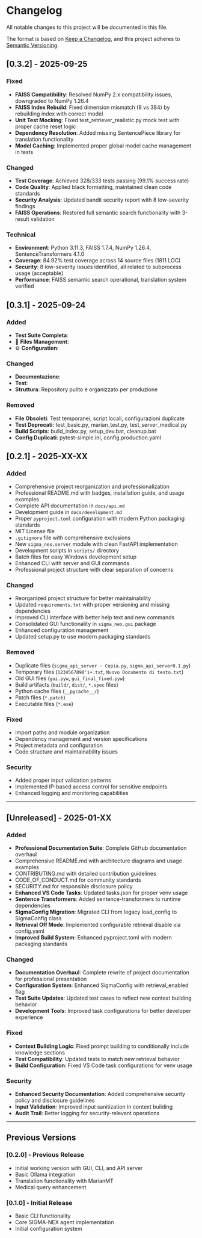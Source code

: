 # Changelog

All notable changes to this project will be documented in this file.

The format is based on [Keep a Changelog](https://keepachangelog.com/en/1.0.0/),
and this project adheres to [Semantic Versioning](https://semver.org/spec/v2.0.0.html).

## [0.3.2] - 2025-09-25

### Fixed
- **FAISS Compatibility**: Resolved NumPy 2.x compatibility issues, downgraded to NumPy 1.26.4
- **FAISS Index Rebuild**: Fixed dimension mismatch (8 vs 384) by rebuilding index with correct model
- **Unit Test Mocking**: Fixed test_retriever_realistic.py mock test with proper cache reset logic
- **Dependency Resolution**: Added missing SentencePiece library for translation functionality
- **Model Caching**: Implemented proper global model cache management in tests

### Changed
- **Test Coverage**: Achieved 328/333 tests passing (99.1% success rate)
- **Code Quality**: Applied black formatting, maintained clean code standards
- **Security Analysis**: Updated bandit security report with 8 low-severity findings
- **FAISS Operations**: Restored full semantic search functionality with 3-result validation

### Technical
- **Environment**: Python 3.11.3, FAISS 1.7.4, NumPy 1.26.4, SentenceTransformers 4.1.0
- **Coverage**: 84.92% test coverage across 14 source files (1811 LOC)
- **Security**: 8 low-severity issues identified, all related to subprocess usage (acceptable)
- **Performance**: FAISS semantic search operational, translation system verified

## [0.3.1] - 2025-09-24

### Added 
-  **Test Suite Completa**: 
- 🔧 **Files Management**: 
- ⚙️ **Configuration**: 

### Changed
-  **Documentazione**: 
-  **Test**: 
-  **Struttura**: Repository pulito e organizzato per produzione

### Removed
-  **File Obsoleti**: Test temporanei, script locali, configurazioni duplicate
-  **Test Deprecati**: test_basic.py, marian_test.py, test_server_medical.py
-  **Build Scripts**: build_index.py, setup_dev.bat, cleanup.bat
-  **Config Duplicati**: pytest-simple.ini, config.production.yaml

## [0.2.1] - 2025-XX-XX

### Added
- Comprehensive project reorganization and professionalization
- Professional README.md with badges, installation guide, and usage examples
- Complete API documentation in `docs/api.md`
- Development guide in `docs/development.md`
- Proper `pyproject.toml` configuration with modern Python packaging standards
- MIT License file
- `.gitignore` file with comprehensive exclusions
- New `sigma_nex.server` module with clean FastAPI implementation
- Development scripts in `scripts/` directory
- Batch files for easy Windows development setup
- Enhanced CLI with server and GUI commands
- Professional project structure with clear separation of concerns

### Changed
- Reorganized project structure for better maintainability
- Updated `requirements.txt` with proper versioning and missing dependencies
- Improved CLI interface with better help text and new commands
- Consolidated GUI functionality in `sigma_nex.gui` package
- Enhanced configuration management
- Updated setup.py to use modern packaging standards

### Removed
- Duplicate files (`sigma_api_server - Copia.py`, `sigma_api_server0.1.py`)
- Temporary files (`1234567890'ì+.txt`, `Nuovo Documento di testo.txt`)
- Old GUI files (`gui.pyw`, `gui_final_fixed.pyw`)
- Build artifacts (`build/`, `dist/`, `*.spec` files)
- Python cache files (`__pycache__/`)
- Patch files (`*.patch`)
- Executable files (`*.exe`)

### Fixed
- Import paths and module organization
- Dependency management and version specifications
- Project metadata and configuration
- Code structure and maintainability issues

### Security
- Added proper input validation patterns
- Implemented IP-based access control for sensitive endpoints
- Enhanced logging and monitoring capabilities

---

## [Unreleased] - 2025-01-XX

### Added
-  **Professional Documentation Suite**: Complete GitHub documentation overhaul
  - Comprehensive README.md with architecture diagrams and usage examples
  - CONTRIBUTING.md with detailed contribution guidelines
  - CODE_OF_CONDUCT.md for community standards
  - SECURITY.md for responsible disclosure policy
-  **Enhanced VS Code Tasks**: Updated tasks.json for proper venv usage
-  **Sentence Transformers**: Added sentence-transformers to runtime dependencies
-  **SigmaConfig Migration**: Migrated CLI from legacy load_config to SigmaConfig class
-  **Retrieval Off Mode**: Implemented configurable retrieval disable via config.yaml
-  **Improved Build System**: Enhanced pyproject.toml with modern packaging standards

### Changed
-  **Documentation Overhaul**: Complete rewrite of project documentation for professional presentation
-  **Configuration System**: Enhanced SigmaConfig with retrieval_enabled flag
-  **Test Suite Updates**: Updated test cases to reflect new context building behavior
-  **Development Tools**: Improved task configurations for better developer experience

### Fixed
-  **Context Building Logic**: Fixed prompt building to conditionally include knowledge sections
-  **Test Compatibility**: Updated tests to match new retrieval behavior
-  **Build Configuration**: Fixed VS Code task configurations for venv usage

### Security
-  **Enhanced Security Documentation**: Added comprehensive security policy and disclosure guidelines
-  **Input Validation**: Improved input sanitization in context building
-  **Audit Trail**: Better logging for security-relevant operations

---

## Previous Versions

### [0.2.0] - Previous Release
- Initial working version with GUI, CLI, and API server
- Basic Ollama integration
- Translation functionality with MarianMT
- Medical query enhancement

### [0.1.0] - Initial Release
- Basic CLI functionality
- Core SIGMA-NEX agent implementation
- Initial configuration system
